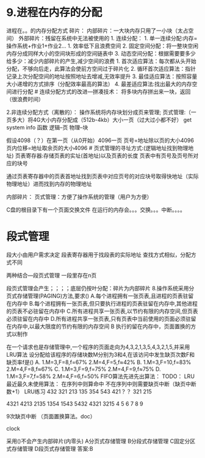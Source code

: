 # 9.进程在内存的分配

进程在。。的内存分配方式 碎片： 内部碎片：一大块内存只用了一小块（太占空间） 外部碎片：残留在系统中无法被使用的 1. 连续分配： 1. 单一连续分配:内存=操作系统+作业1+作业2… 1. 效率低下且浪费空间 2. 固定空间分配：将一整块空闲内存分成同样大小的空间块形成的空间链表中 3. 动态空间分配：根据需要要多少给多少：减少内部碎片的产生,减少空间的浪费 1. 首次适应算法：每次都从头开始分配，不够向后走，此算法会使前方空间过于碎片化 2. 循环首次适应算法：指针记录上次分配空间的地址按照地址去增减,无效率提升 3. 最佳适应算法：按照容量大小递增的方式排序（分配效率最高的算法） 4. 最差适应算法:找出最大的内存空间进行分配 # 连续分配方式的改进—拼凑技术： 将多块内存拼出来一块，返回（很浪费时间）

2.非连续分配方式（离散的）： 操作系统将内存块划分成页来管理; 页式管理:（一页多大）将4G大小内存分配成（512b-4kb）大小一页（过大过小都不好） get system info 函数 逻辑–页 物理–块

假设4098（？）在第一页（从0开始）4096一页 页号=地址除以页的大小4096 页内位移=地址取余页的大小4096 # 页式管理的寻址方式:(逻辑地址找到物理地址) 页表寄存器:存储页表的实址(首地址)以及页表的长度 页表中有页号及页号所对应的块号

通过页表寄存器中的页表首地址找到页表中对应页号的对应块号取得快地址（实际物理地址）进而找到内存的物理地址

内部碎片： 页式管理：方便了操作系统的管理（用户为方便）

C盘的根目录下有一个页面交换文件 在运行的内存会。。。交换。。。中断。。。。

# 段式管理

段大小由用户需求决定 段表寄存器用于找段表的实际地址 查找方式相似，分配方式不同

两种结合—段页式管理 一段里存在n页

段页式管理会产生；；；；底层仍按叶分配：碎片为内部碎片 8.操作系统采用分页式存储管理(PAGING)方法,要求() A.每个进程拥有一张页表,且进程的页表驻留在内存中 B.每个进程拥有一张页表,但只要执行进程的页表驻留在内存中,其他进程的页表不必驻留在内存中 C.所有进程共享一张页表,以节约有限的内存空间,但页表必须驻留在内存中 D.所有进程共享一张页表,只有页表中当前使用的页面必须驻留在内存中,以最大限度的节约有限的内存空间 B 执行的留在内存中，页面置换的方式以制作

在一个请求也是存储管理中,一个程序的页面走向为4,3,2,1,3,5,4,3,2,1,5,并采用LRU算法 设分配给该程序的存储块数M分别为3和4,在该访问中发生缺页次数F和缺页率f是() A. 1.M=3,F=8,f=67% 2.M=4,F=5,f≈42% B. 1.M=3,F=10,f=83% 2.M=4,F=8,f≈67% C. 1.M=3,F=9,f=75% 2.M=4,F=9,f≈75% D. 1.M=3,F=7,f=58% 2.M=4,F=6,f=50% FIFO算法先进先出算法： TODO： LRU最近最久未使用算法： 在序列中则算命中 不在序列中则需要缺页中断（缺页中断数+1） LRU练习 432 321 213 135 354 543 421？？ 321 215

4321 4213 2135 1354 1543 5432 4321 3215
4 5 6 7 8 9

9次缺页中断 （页面置换算法。doc）

clock

采用()不会产生内部碎片(内零头) A分页式存储管理 B分段式存储管理 C固定分区式存储管理 D段页式存储管理 答案:B